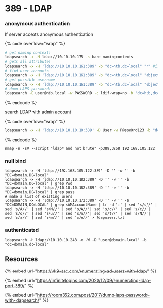 # 389 - LDAP

### anonymous authentication&#x20;

If server accepts anonymous authentication

{% code overflow="wrap" %}
```bash
# get naming contexts
ldapsearch -x -H ldap://10.10.10.175 -s base namingcontexts
# gets all attributes
ldapsearch -x -H 'ldap://10.10.10.161:389' -b "dc=htb,dc=local" "*" #i.e. domain = htb.local
# find user accounts
ldapsearch -x -H 'ldap://10.10.10.161:389' -b "dc=htb,dc=local" "objectclass=user"
# get possible username
ldapsearch -x -H 'ldap://10.10.10.161:389' -b "dc=htb,dc=local" "objectclass=user" sAMAccountName | grep sAMAccountName | awk -F ": " '{print $2}'
# dump LAPS passwords
ldapsearch -D user@htb.local -w PASSWORD -o ldif-wrap=no -b 'dc=htb,dc=local' -H 'ldap://10.10.10.161:389' "(ms-MCS-AdmPwd=*)" ms-MCS-AdmPwd
```
{% endcode %}

search LDAP with admin account

{% code overflow="wrap" %}
```bash
ldapsearch -x -H 'ldap://10.10.10.10:389' -D User -w P@ssw0rd123 -b "dc=htb,dc=local"
```
{% endcode %}

```
nmap -n -sV --script "ldap* and not brute" -p389,3268 192.168.105.122
```

### null bind

```
ldapsearch -x -H 'ldap://192.168.105.122:389' -D '' -w '' -b "DC=domain,DC=local"
ldapsearch -x -H 'ldap://10.10.10.182:389' -D '' -w '' -b "DC=domain,DC=local" | grep Pwd
ldapsearch -x -H 'ldap://10.10.10.182:389' -D '' -w '' -b "DC=domain,DC=local" | grep pass
# make a list of existing users
ldapsearch -x -H 'ldap://10.10.10.172:389' -D '' -w '' -b "DC=DOMAIN,DC=LOCAL" | grep sAMAccountName | tr -d ':' | sed 's/s//' | sed 's/A//' | sed 's/M//' | sed 's/A//'| sed 's/c//' | sed 's/c//'| sed 's/o//' | sed 's/u//' | sed 's/n//'| sed 's/t//' | sed 's/N//'| sed 's/a//' | sed 's/m//' | sed 's/e//' > ldapusers.txt
```

### authenticated

```
ldapsearch -H ldap://10.10.10.248 -x -W -D "user@domain.local" -b "dc=domain,dc=local"
```

## Resources

{% embed url="https://vk9-sec.com/enumerating-ad-users-with-ldap/" %}

{% embed url="https://infinitelogins.com/2020/12/09/enumerating-ldap-port-389/" %}

{% embed url="https://room362.com/post/2017/dump-laps-passwords-with-ldapsearch/" %}

